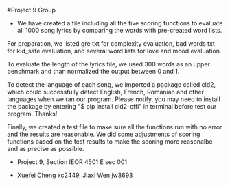 #Project 9 Group

- We have created a file including all the five scoring functions to evaluate all 1000 song lyrics by comparing the words with pre-created word lists. 

For preparation, we listed gre txt for complexity evaluation, bad words txt for kid_safe evaluation, and several word lists for love and mood evaluation. 

To evaluate the length of the lyrics file, we used 300 words as an upper benchmark and than normalized the output between 0 and 1.

To detect the language of each song, we imported a package called cld2, which could successfully detect English, French, Romanian and other languages when we ran our program. Please notify, you may need to install the package by entering "$ pip install cld2-cffi" in terminal before test our program. Thanks!

Finally, we created a test file to make sure all the functions run with no error and the results are reasonable. We did some adjustments of scoring functions based on the test results to make the scoring more reasonalbe and as precise as possible.

- Project 9, Section IEOR 4501 E sec 001

- Xuefei Cheng xc2449, Jiaxi Wen jw3693